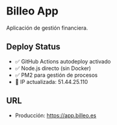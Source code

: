 # Billeo App

Aplicación de gestión financiera.

## Deploy Status
- ✅ GitHub Actions autodeploy activado
- ✅ Node.js directo (sin Docker)
- ✅ PM2 para gestión de procesos
- 🔄 IP actualizada: 51.44.25.110

## URL
- Producción: https://app.billeo.es 